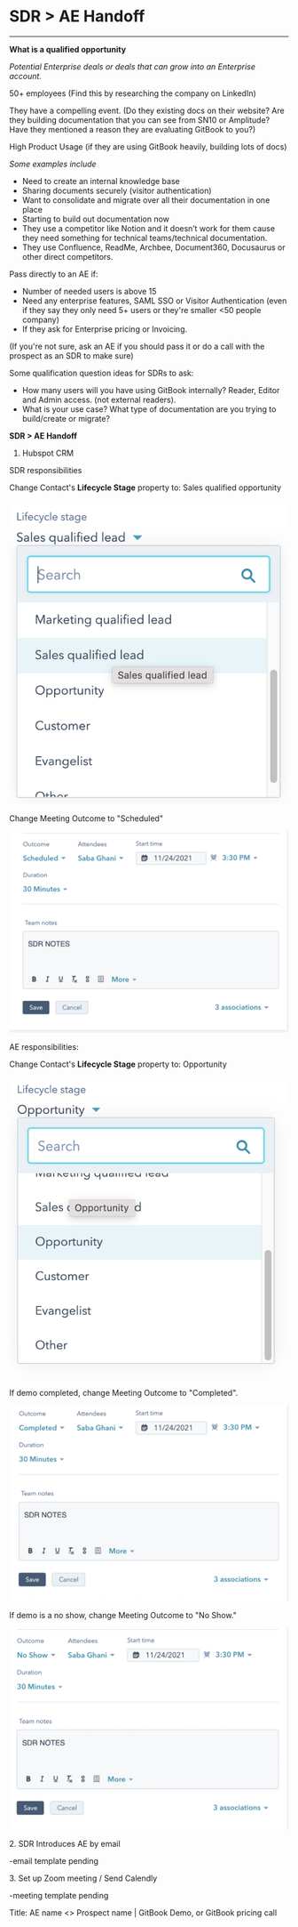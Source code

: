 # SDR > AE Handoff

****

**What is a qualified opportunity**

_Potential Enterprise deals or deals that can grow into an Enterprise account._

50+ employees (Find this by researching the company on LinkedIn)

They have a compelling event. (Do they existing docs on their website? Are they building documentation that you can see from SN10 or Amplitude? Have they mentioned a reason they are evaluating GitBook to you?)

High Product Usage (if they are using GitBook heavily, building lots of docs)

_Some examples include_

* Need to create an internal knowledge base
* Sharing documents securely (visitor authentication)
* Want to consolidate and migrate over all their documentation in one place
* Starting to build out documentation now
* They use a competitor like Notion and it doesn’t work for them cause they need something for technical teams/technical documentation.
* They use Confluence, ReadMe, Archbee, Document360, Docusaurus or other direct competitors.

Pass directly to an AE if:

* Number of needed users is above 15
* Need any enterprise features, SAML SSO or Visitor Authentication (even if they say they only need 5+ users or they're smaller <50 people company)
* If they ask for Enterprise pricing or Invoicing.

(If you're not sure, ask an AE if you should pass it or do a call with the prospect as an SDR to make sure)

Some qualification question ideas for SDRs to ask:

* How many users will you have using GitBook internally? Reader, Editor and Admin access. (not external readers).
* What is your use case? What type of documentation are you trying to build/create or migrate?

**SDR > AE Handoff**

1. Hubspot CRM

SDR responsibilities

Change Contact's **Lifecycle Stage** property to: Sales qualified opportunity

![](<../../.gitbook/assets/Lifecycle stage.png>)

Change Meeting Outcome to "Scheduled"

![](../../.gitbook/assets/Outcome.png)

AE responsibilities:

Change Contact's **Lifecycle Stage** property to: Opportunity

![](<../../.gitbook/assets/Lifecycle stage (1).png>)

If demo completed, change Meeting Outcome to "Completed".

![](<../../.gitbook/assets/Outcome (1).png>)

If demo is a no show, change Meeting Outcome to "No Show."

![](<../../.gitbook/assets/Outcome (2).png>)

2\. SDR Introduces AE by email

\-email template pending

3\. Set up Zoom meeting / Send Calendly&#x20;

\-meeting template pending

Title: AE name <> Prospect name | GitBook Demo, or GitBook pricing call
